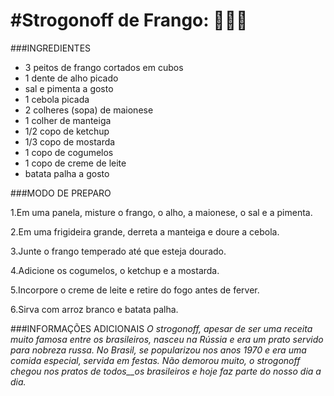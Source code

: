 # #Strogonoff de Frango: 🐔🐔🐔

###INGREDIENTES

- 3 peitos de frango cortados em cubos
- 1 dente de alho picado
- sal e pimenta a gosto
- 1 cebola picada
- 2 colheres (sopa) de maionese
- 1 colher de manteiga
- 1/2 copo de ketchup
- 1/3 copo de mostarda
- 1 copo de cogumelos
- 1 copo de creme de leite
- batata palha a gosto

###MODO DE PREPARO

1.Em uma panela, misture o frango, o alho, a maionese, o sal e a pimenta.

2.Em uma frigideira grande, derreta a manteiga e doure a cebola.

3.Junte o frango temperado até que esteja dourado.

4.Adicione os cogumelos, o ketchup e a mostarda.

5.Incorpore o creme de leite e retire do fogo antes de ferver.

6.Sirva com arroz branco e batata palha.

###INFORMAÇÕES ADICIONAIS
_O strogonoff, apesar de ser uma receita muito famosa entre os brasileiros, nasceu na Rússia_ 
_e era um prato servido para nobreza russa. No Brasil, se popularizou nos anos 1970 e era uma_ 
_comida especial, servida em festas. Não demorou muito, o strogonoff chegou nos pratos de_ _todos__os brasileiros e hoje faz parte do nosso dia a dia._ 

